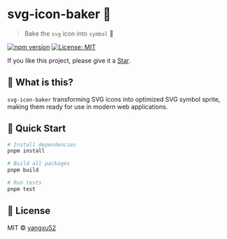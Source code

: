 # svg-icon-baker 🍪

> Bake the `svg` icon into `symbol` 🍪

[![npm version](https://badge.fury.io/js/svg-icon-baker.svg)](https://www.npmjs.com/package/svg-icon-baker)
[![License: MIT](https://img.shields.io/badge/License-MIT-yellow.svg)](https://opensource.org/licenses/MIT)

If you like this project, please give it a [Star](https://github.com/yangxu52/svg-icon-baker).

## 🎯 What is this?

`svg-icon-baker` transforming SVG icons into optimized SVG symbol sprite, making them ready for use in modern web applications.

## 🚀 Quick Start

```bash
# Install dependencies
pnpm install

# Build all packages
pnpm build

# Run tests
pnpm test
```

## 📄 License

MIT © [yangxu52](https://github.com/yangxu52/svg-icon-baker/blob/main/LICENSE)
